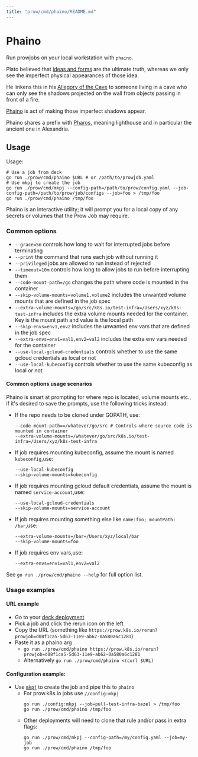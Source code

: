 ```yaml
---
title: "prow/cmd/phaino/README.md"
---
```


# Phaino

Run prowjobs on your local workstation with `phaino`.

Plato believed that [ideas and forms] are the ultimate truth,
whereas we only see the imperfect physical appearances of those idea.

He linkens this in his [Allegory of the Cave] to someone living in a cave
who can only see the shadows projected on the wall
from objects passing in front of a fire.

[Phaino] is act of making those imperfect shadows appear.

Phaino shares a prefix with [Pharos], meaning lighthouse and in particular the ancient one in Alexandria.

## Usage

Usage:
```console
# Use a job from deck
go run ./prow/cmd/phaino $URL # or /path/to/prowjob.yaml
# Use mkpj to create the job
go run ./prow/cmd/mkpj --config-path=/path/to/prow/config.yaml --job-config-path=/path/to/prow/job/configs --job=foo > /tmp/foo
go run ./prow/cmd/phaino /tmp/foo
```

Phaino is an interactive utility; it will prompt you for a local copy of any secrets or
volumes that the Prow Job may require.

### Common options

* `--grace=5m` controls how long to wait for interrupted jobs before terminating
* `--print` the command that runs each job without running it
* `--privileged` jobs are allowed to run instead of rejected
* `--timeout=10m` controls how long to allow jobs to run before interrupting them
* `--code-mount-path=/go` changes the path where code is mounted in the container
* `--skip-volume-mounts=volume1,volume2` includes the unwanted volume mounts that are defined in the job spec
* `--extra-volume-mounts=/go/src/k8s.io/test-infra=/Users/xyz/k8s-test-infra` includes the extra volume mounts needed for the container. Key is the mount path and value is the local path
* `--skip-envs=env1,env2` includes the unwanted env vars that are defined in the job spec
* `--extra-envs=env1=val1,env2=val2` includes the extra env vars needed for the container
* `--use-local-gcloud-credentials` controls whether to use the same gcloud credentials as local or not
* `--use-local-kubeconfig` controls whether to use the same kubeconfig as local or not

#### Common options usage scenarios

Phaino is smart at prompting for where repo is located, volume mounts etc., if
it's desired to save the prompts, use the following tricks instead:

- If the repo needs to be cloned under GOPATH, use:
  ```
  --code-mount-path==/whatever/go/src # Controls where source code is mounted in container
  --extra-volume-mounts=/whatever/go/src/k8s.io/test-infra=/Users/xyz/k8s-test-infra
  ```
- If job requires mounting kubeconfig, assume the mount is named `kubeconfig`,use:
  ```
  --use-local-kubeconfig
  --skip-volume-mounts=kubeconfig
  ```
- If job requires mounting gcloud default credentials, assume the mount is named `service-account`,use:
  ```
  --use-local-gcloud-credentials
  --skip-volume-mounts=service-account
  ```
- If job requires mounting something else like `name:foo; mountPath: /bar`,use:
  ```
  --extra-volume-mounts=/bar=/Users/xyz/local/bar
  --skip-volume-mounts=foo
  ```
- If job requires env vars,use:
  ```
  --extra-envs=env1=val1,env2=val2
  ```


See `go run ./prow/cmd/phaino --help` for full option list.

### Usage examples
#### URL example

* Go to your [deck deployment](https://prow.k8s.io)
* Pick a job and click the rerun icon on the left
* Copy the URL (something like `https://prow.k8s.io/rerun?prowjob=d08f1ca5-5d63-11e9-ab62-0a580a6c1281`)
* Paste it as a phaino arg
  - `go run ./prow/cmd/phaino https://prow.k8s.io/rerun?prowjob=d08f1ca5-5d63-11e9-ab62-0a580a6c1281`
  - Alternatively `go run ./prow/cmd/phaino <(curl $URL)`


#### Configuration example:

* Use [`mkpj`](https://github.com/kubernetes/test-infra/tree/master/prow/cmd/mkpj) to create the job and pipe this to `phaino`
  - For prow.k8s.io jobs use `//config:mkpj`
      ```
      go run ./config:mkpj --job=pull-test-infra-bazel > /tmp/foo
      go run ./prow/cmd/phaino /tmp/foo
      ```
  - Other deployments will need to clone that rule and/or pass in extra flags:
      ```
      go run ./prow/cmd/mkpj --config-path=/my/config.yaml --job=my-job
      go run ./prow/cmd/phaino /tmp/foo
      ```

[ideas and forms]: https://en.wikipedia.org/wiki/Theory_of_forms#Forms
[Allegory of the Cave]: https://en.wikipedia.org/wiki/Allegory_of_the_Cave
[Phaino]: https://en.wiktionary.org/wiki/%CF%86%CE%B1%CE%AF%CE%BD%CF%89
[Pharos]: https://en.wikipedia.org/wiki/Lighthouse_of_Alexandria
